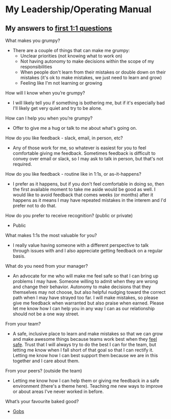 # My Leadership/Operating Manual

<!---## My Leadership Philosophy--->

<!---## My Operating Philosophy--->

## My answers to [first 1:1 questions](http://larahogan.me/blog/first-one-on-one-questions/)
What makes you grumpy?

- There are a couple of things that can make me grumpy:
  - Unclear priorities (not knowing what to work on)
  - Not having autonomy to make decisions within the scope of my responsibilities
  - When people don't learn from their mistakes or double down on their mistakes (it's ok to make mistakes, we just need to learn and grow)
  - Feeling like I'm not learning or growing

How will I know when you’re grumpy?

- I will likely tell you if something is bothering me, but if it's especially bad I'll likely get very quiet and try to be alone.

How can I help you when you’re grumpy?

- Offer to give me a hug or talk to me about what's going on.

How do you like feedback - slack, email, in person, etc?

- Any of those work for me, so whatever is easiest for you to feel comfortable giving me feedback. Sometimes feedback is difficult to convey over email or slack, so I may ask to talk in person, but that's not required.

How do you like feedback - routine like in 1:1s, or as-it-happens?

- I prefer as it happens, but if you don't feel comfortable in doing so, then the first available moment to take me aside would be good as well. I would like to avoid feedback that comes weeks (or months) after it happens as it means I may have repeated mistakes in the interem and I'd prefer not to do that.

How do you prefer to receive recognition? (public or private)

- Public

What makes 1:1s the most valuable for you?

- I really value having someone with a different perspective to talk through issues with and I also appreciate getting feedback on a regular basis.

What do you need from your manager?

- An advocate for me who will make me feel safe so that I can bring up problems I may have. Someone willing to admit when they are wrong and change their behavior. Autonomy to make decisions that they themselves may not choose, but also helpful nudging toward the correct path when I may have strayed too far. I will make mistakes, so please give me feedback when warranted but also praise when earned. Please let me know how I can help you in any way I can as our relationship should not be a one way street.

From your team?

- A safe, inclusive place to learn and make mistakes so that we can grow and make awesome things because teams work best when they [feel safe](https://rework.withgoogle.com/guides/understanding-team-effectiveness/steps/introduction/). Trust that I will always try to do the best I can for the team, but letting me know when I fall short of that goal so that I can rectify it. Letting me know how I can best support them because we are in this together and I care about them.

From your peers? (outside the team)

- Letting me know how I can help them or giving me feedback in a safe environment (there's a theme here). Teaching me new ways to improve or about areas I've never worked in before.

What’s your favourite baked good?

- [Gobs](https://www.browneyedbaker.com/gobs-whoopie-pies-recipe/)
